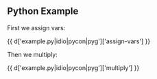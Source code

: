 ## Python Example

First we assign vars:

{{ d['example.py|idio|pycon|pyg']['assign-vars'] }}

Then we multiply:

{{ d['example.py|idio|pycon|pyg']['multiply'] }}
